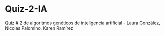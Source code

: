 # Quiz-2-IA
Quiz # 2 de algoritmos genéticos de inteligencia artificial - Laura González, Nicolas Palomino, Karen Ramírez
